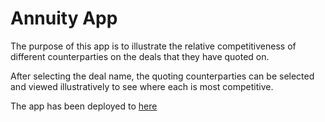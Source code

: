 # Annuity App

The purpose of this app is to illustrate the relative competitiveness of 
different counterparties on the deals that they have quoted on.

After selecting the deal name, the quoting counterparties can be selected and 
viewed illustratively to see where each is most competitive. 

The app has been deployed to [here]([http://example.com](https://nickmwip.shinyapps.io/annuity-app/))
